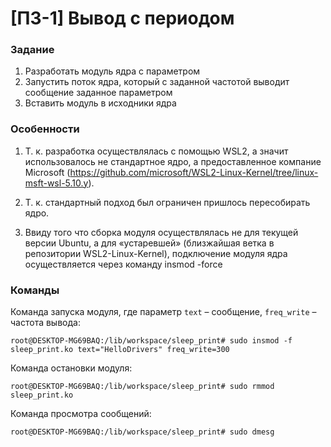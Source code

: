 
# [ПЗ-1] Вывод с периодом 

### Задание
1) Разработать модуль ядра с параметром
2) Запустить поток ядра, который с заданной частотой выводит сообщение заданное параметром
3) Вставить модуль в исходники ядра


### Особенности
1) Т. к. разработка осуществлялась с помощью WSL2, а значит использовалось не стандартное ядро, а предоставленное компание Microsoft (https://github.com/microsoft/WSL2-Linux-Kernel/tree/linux-msft-wsl-5.10.y).

2) Т. к. стандартный подход был ограничен пришлось пересобирать ядро.

3) Ввиду того что сборка модуля осуществлялась не для текущей версии Ubuntu, а для «устаревшей» (близжайшая ветка в репозитории WSL2-Linux-Kernel), подключение модуля ядра осуществляется через команду
insmod -force

### Команды
Команда запуска модуля, где параметр ```text``` – сообщение, ```freq_write``` – частота вывода:

```
root@DESKTOP-MG69BAQ:/lib/workspace/sleep_print# sudo insmod -f sleep_print.ko text="HelloDrivers" freq_write=300
```
Команда остановки модуля:

```
root@DESKTOP-MG69BAQ:/lib/workspace/sleep_print# sudo rmmod sleep_print.ko
```
Команда просмотра сообщений:
```
root@DESKTOP-MG69BAQ:/lib/workspace/sleep_print# sudo dmesg
```